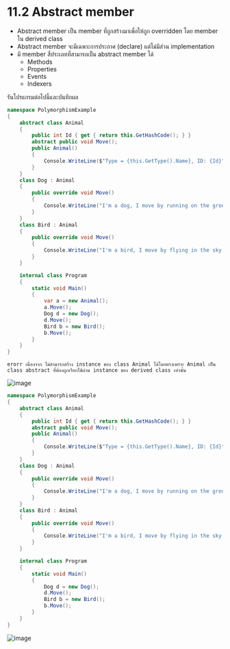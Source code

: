 # 11.2 Abstract member

- Abstract member เป็น member ที่ถูกสร้างมาเพื่อให้ถูก overridden โดย member ใน derived class
- Abstract member จะมีเฉพาะการประกาศ (declare) แต่ไม่มีส่วน implementation
- มี member สี่ประเภทที่สามารถเป็น abstract member ได้
  - Methods
  - Properties
  - Events
  - Indexers 

รันโปรแกรมต่อไปนี้และบันทึกผล

```cs
namespace PolymorphismExample
{
    abstract class Animal
    { 
        public int Id { get { return this.GetHashCode(); } }
        abstract public void Move();
        public Animal()
        {
            Console.WriteLine($"Type = {this.GetType().Name}, ID: {Id}");
        }
    }
    class Dog : Animal 
    {
        public override void Move()
        {
            Console.WriteLine("I'm a dog, I move by running on the ground.");
        }
    }
    class Bird : Animal
    {
        public override void Move()
        {
            Console.WriteLine("I'm a bird, I move by flying in the sky.");
        }
    }

    internal class Program
    {
        static void Main()
        {
            var a = new Animal();
            a.Move();
            Dog d = new Dog();
            d.Move();
            Bird b = new Bird();
            b.Move();
        }
    }
}
```
```
erorr เนื่องจาก ไม่สามารถสร้าง instance ของ class Animal ได้โดยตรงเพราะ Animal เป็น class abstract ที่ต้องถูกเรียกใช้ผ่าน instance ของ derived class เท่านั้น
```
![image](https://user-images.githubusercontent.com/115066261/236110314-0d95c5ad-095c-4ffe-96ab-29308dd14c2c.png)
```cs
namespace PolymorphismExample
{
    abstract class Animal
    {
        public int Id { get { return this.GetHashCode(); } }
        abstract public void Move();
        public Animal()
        {
            Console.WriteLine($"Type = {this.GetType().Name}, ID: {Id}");
        }
    }
    class Dog : Animal
    {
        public override void Move()
        {
            Console.WriteLine("I'm a dog, I move by running on the ground.");
        }
    }
    class Bird : Animal
    {
        public override void Move()
        {
            Console.WriteLine("I'm a bird, I move by flying in the sky.");
        }
    }

    internal class Program
    {
        static void Main()
        {
            Dog d = new Dog();
            d.Move();
            Bird b = new Bird();
            b.Move();
        }
    }
}
```

![image](https://user-images.githubusercontent.com/115066261/236110401-d7d92f62-5178-4b97-bdd1-04e8046202f6.png)


